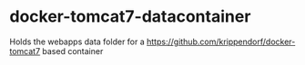 # docker-tomcat7-datacontainer
Holds the webapps data folder for a https://github.com/krippendorf/docker-tomcat7 based container

